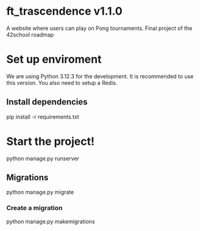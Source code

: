 # ft_trascendence v1.1.0
A website where users can play on Pong tournaments. Final project of the 42school roadmap

# Set up enviroment
We are using Python 3.12.3 for the development. It is recommended to use this version.
You also need to setup a Redis.

## Install dependencies
pip install -r requirements.txt

# Start the project!
python manage.py runserver

## Migrations
python manage.py migrate

### Create a migration
python manage.py makemigrations
